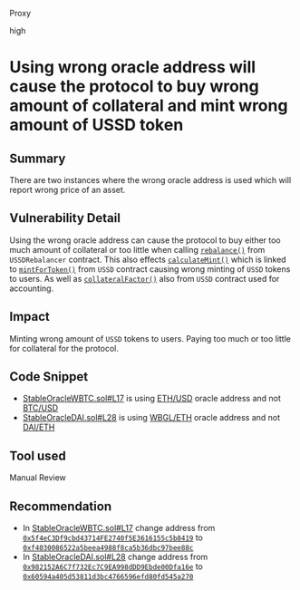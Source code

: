 Proxy

high

# Using wrong oracle address will cause the protocol to buy wrong amount of collateral and mint wrong amount of USSD token

## Summary

There are two instances where the wrong oracle address is used which will report wrong price of an asset.

## Vulnerability Detail

Using the wrong oracle address can cause the protocol to buy either too much amount of collateral or too little when calling [`rebalance()`](https://github.com/sherlock-audit/2023-05-USSD/blob/main/ussd-contracts/contracts/USSDRebalancer.sol#L92) from `USSDRebalancer` contract. This also effects [`calculateMint()`](https://github.com/sherlock-audit/2023-05-USSD/blob/main/ussd-contracts/contracts/USSD.sol#LL171C90-L171C90) which is linked to [`mintForToken()`](https://github.com/sherlock-audit/2023-05-USSD/blob/main/ussd-contracts/contracts/USSD.sol#L151)  from `USSD` contract causing wrong minting of `USSD` tokens to users. As well as [`collateralFactor()`](https://github.com/sherlock-audit/2023-05-USSD/blob/main/ussd-contracts/contracts/USSD.sol#L189) also from `USSD` contract used for accounting.

## Impact

Minting wrong amount of `USSD` tokens to users. Paying too much or too little for collateral for the protocol.

## Code Snippet

- [StableOracleWBTC.sol#L17](https://github.com/sherlock-audit/2023-05-USSD/blob/main/ussd-contracts/contracts/oracles/StableOracleWBTC.sol#L17) is using [ETH/USD](https://data.chain.link/ethereum/mainnet/crypto-usd/eth-usd) oracle address and not [BTC/USD](https://data.chain.link/ethereum/mainnet/crypto-usd/btc-usd)
- [StableOracleDAI.sol#L28](https://github.com/sherlock-audit/2023-05-USSD/blob/main/ussd-contracts/contracts/oracles/StableOracleDAI.sol#L28) is using [WBGL/ETH](https://etherscan.io/address/0x982152A6C7f732Ec7C9EA998dDD9Ebde00Dfa16e) oracle address and not [DAI/ETH](https://etherscan.io/address/0x60594a405d53811d3bc4766596efd80fd545a270)

## Tool used

Manual Review

## Recommendation

- In [StableOracleWBTC.sol#L17](https://github.com/sherlock-audit/2023-05-USSD/blob/main/ussd-contracts/contracts/oracles/StableOracleWBTC.sol#L17) change address from [`0x5f4eC3Df9cbd43714FE2740f5E3616155c5b8419`](https://data.chain.link/ethereum/mainnet/crypto-usd/eth-usd) to [`0xf4030086522a5beea4988f8ca5b36dbc97bee88c`](https://data.chain.link/ethereum/mainnet/crypto-usd/btc-usd)
- In [StableOracleDAI.sol#L28](https://github.com/sherlock-audit/2023-05-USSD/blob/main/ussd-contracts/contracts/oracles/StableOracleDAI.sol#L28) change address from [`0x982152A6C7f732Ec7C9EA998dDD9Ebde00Dfa16e`](https://etherscan.io/address/0x982152A6C7f732Ec7C9EA998dDD9Ebde00Dfa16e) to [`0x60594a405d53811d3bc4766596efd80fd545a270`](https://etherscan.io/address/0x60594a405d53811d3bc4766596efd80fd545a270)
